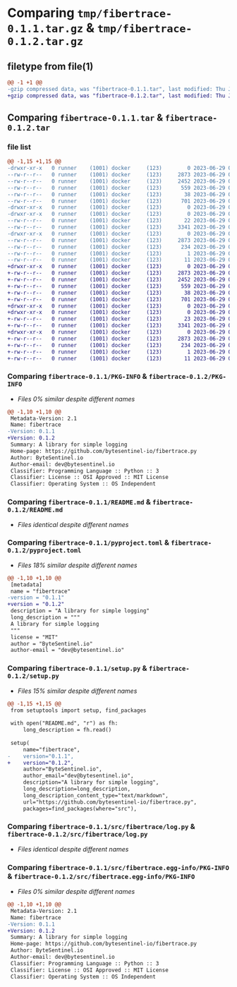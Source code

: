 # Comparing `tmp/fibertrace-0.1.1.tar.gz` & `tmp/fibertrace-0.1.2.tar.gz`

## filetype from file(1)

```diff
@@ -1 +1 @@
-gzip compressed data, was "fibertrace-0.1.1.tar", last modified: Thu Jun 29 08:37:01 2023, max compression
+gzip compressed data, was "fibertrace-0.1.2.tar", last modified: Thu Jun 29 08:42:54 2023, max compression
```

## Comparing `fibertrace-0.1.1.tar` & `fibertrace-0.1.2.tar`

### file list

```diff
@@ -1,15 +1,15 @@
-drwxr-xr-x   0 runner    (1001) docker     (123)        0 2023-06-29 08:37:01.791706 fibertrace-0.1.1/
--rw-r--r--   0 runner    (1001) docker     (123)     2873 2023-06-29 08:37:01.791706 fibertrace-0.1.1/PKG-INFO
--rw-r--r--   0 runner    (1001) docker     (123)     2452 2023-06-29 08:36:36.000000 fibertrace-0.1.1/README.md
--rw-r--r--   0 runner    (1001) docker     (123)      559 2023-06-29 08:36:36.000000 fibertrace-0.1.1/pyproject.toml
--rw-r--r--   0 runner    (1001) docker     (123)       38 2023-06-29 08:37:01.791706 fibertrace-0.1.1/setup.cfg
--rw-r--r--   0 runner    (1001) docker     (123)      701 2023-06-29 08:36:36.000000 fibertrace-0.1.1/setup.py
-drwxr-xr-x   0 runner    (1001) docker     (123)        0 2023-06-29 08:37:01.787706 fibertrace-0.1.1/src/
-drwxr-xr-x   0 runner    (1001) docker     (123)        0 2023-06-29 08:37:01.791706 fibertrace-0.1.1/src/fibertrace/
--rw-r--r--   0 runner    (1001) docker     (123)       22 2023-06-29 08:36:36.000000 fibertrace-0.1.1/src/fibertrace/__init__.py
--rw-r--r--   0 runner    (1001) docker     (123)     3341 2023-06-29 08:36:36.000000 fibertrace-0.1.1/src/fibertrace/log.py
-drwxr-xr-x   0 runner    (1001) docker     (123)        0 2023-06-29 08:37:01.791706 fibertrace-0.1.1/src/fibertrace.egg-info/
--rw-r--r--   0 runner    (1001) docker     (123)     2873 2023-06-29 08:37:01.000000 fibertrace-0.1.1/src/fibertrace.egg-info/PKG-INFO
--rw-r--r--   0 runner    (1001) docker     (123)      234 2023-06-29 08:37:01.000000 fibertrace-0.1.1/src/fibertrace.egg-info/SOURCES.txt
--rw-r--r--   0 runner    (1001) docker     (123)        1 2023-06-29 08:37:01.000000 fibertrace-0.1.1/src/fibertrace.egg-info/dependency_links.txt
--rw-r--r--   0 runner    (1001) docker     (123)       11 2023-06-29 08:37:01.000000 fibertrace-0.1.1/src/fibertrace.egg-info/top_level.txt
+drwxr-xr-x   0 runner    (1001) docker     (123)        0 2023-06-29 08:42:54.430053 fibertrace-0.1.2/
+-rw-r--r--   0 runner    (1001) docker     (123)     2873 2023-06-29 08:42:54.430053 fibertrace-0.1.2/PKG-INFO
+-rw-r--r--   0 runner    (1001) docker     (123)     2452 2023-06-29 08:42:26.000000 fibertrace-0.1.2/README.md
+-rw-r--r--   0 runner    (1001) docker     (123)      559 2023-06-29 08:42:26.000000 fibertrace-0.1.2/pyproject.toml
+-rw-r--r--   0 runner    (1001) docker     (123)       38 2023-06-29 08:42:54.430053 fibertrace-0.1.2/setup.cfg
+-rw-r--r--   0 runner    (1001) docker     (123)      701 2023-06-29 08:42:26.000000 fibertrace-0.1.2/setup.py
+drwxr-xr-x   0 runner    (1001) docker     (123)        0 2023-06-29 08:42:54.426052 fibertrace-0.1.2/src/
+drwxr-xr-x   0 runner    (1001) docker     (123)        0 2023-06-29 08:42:54.426052 fibertrace-0.1.2/src/fibertrace/
+-rw-r--r--   0 runner    (1001) docker     (123)       23 2023-06-29 08:42:26.000000 fibertrace-0.1.2/src/fibertrace/__init__.py
+-rw-r--r--   0 runner    (1001) docker     (123)     3341 2023-06-29 08:42:26.000000 fibertrace-0.1.2/src/fibertrace/log.py
+drwxr-xr-x   0 runner    (1001) docker     (123)        0 2023-06-29 08:42:54.430053 fibertrace-0.1.2/src/fibertrace.egg-info/
+-rw-r--r--   0 runner    (1001) docker     (123)     2873 2023-06-29 08:42:54.000000 fibertrace-0.1.2/src/fibertrace.egg-info/PKG-INFO
+-rw-r--r--   0 runner    (1001) docker     (123)      234 2023-06-29 08:42:54.000000 fibertrace-0.1.2/src/fibertrace.egg-info/SOURCES.txt
+-rw-r--r--   0 runner    (1001) docker     (123)        1 2023-06-29 08:42:54.000000 fibertrace-0.1.2/src/fibertrace.egg-info/dependency_links.txt
+-rw-r--r--   0 runner    (1001) docker     (123)       11 2023-06-29 08:42:54.000000 fibertrace-0.1.2/src/fibertrace.egg-info/top_level.txt
```

### Comparing `fibertrace-0.1.1/PKG-INFO` & `fibertrace-0.1.2/PKG-INFO`

 * *Files 0% similar despite different names*

```diff
@@ -1,10 +1,10 @@
 Metadata-Version: 2.1
 Name: fibertrace
-Version: 0.1.1
+Version: 0.1.2
 Summary: A library for simple logging
 Home-page: https://github.com/bytesentinel-io/fibertrace.py
 Author: ByteSentinel.io
 Author-email: dev@bytesentinel.io
 Classifier: Programming Language :: Python :: 3
 Classifier: License :: OSI Approved :: MIT License
 Classifier: Operating System :: OS Independent
```

### Comparing `fibertrace-0.1.1/README.md` & `fibertrace-0.1.2/README.md`

 * *Files identical despite different names*

### Comparing `fibertrace-0.1.1/pyproject.toml` & `fibertrace-0.1.2/pyproject.toml`

 * *Files 18% similar despite different names*

```diff
@@ -1,10 +1,10 @@
 [metadata]
 name = "fibertrace"
-version = "0.1.1"
+version = "0.1.2"
 description = "A library for simple logging"
 long_description = """
 A library for simple logging
 """
 license = "MIT"
 author = "ByteSentinel.io"
 author-email = "dev@bytesentinel.io"
```

### Comparing `fibertrace-0.1.1/setup.py` & `fibertrace-0.1.2/setup.py`

 * *Files 15% similar despite different names*

```diff
@@ -1,15 +1,15 @@
 from setuptools import setup, find_packages
 
 with open("README.md", "r") as fh:
     long_description = fh.read()
 
 setup(
     name="fibertrace",
-    version="0.1.1",
+    version="0.1.2",
     author="ByteSentinel.io",
     author_email="dev@bytesentinel.io",
     description="A library for simple logging",
     long_description=long_description,
     long_description_content_type="text/markdown",
     url="https://github.com/bytesentinel-io/fibertrace.py",
     packages=find_packages(where="src"),
```

### Comparing `fibertrace-0.1.1/src/fibertrace/log.py` & `fibertrace-0.1.2/src/fibertrace/log.py`

 * *Files identical despite different names*

### Comparing `fibertrace-0.1.1/src/fibertrace.egg-info/PKG-INFO` & `fibertrace-0.1.2/src/fibertrace.egg-info/PKG-INFO`

 * *Files 0% similar despite different names*

```diff
@@ -1,10 +1,10 @@
 Metadata-Version: 2.1
 Name: fibertrace
-Version: 0.1.1
+Version: 0.1.2
 Summary: A library for simple logging
 Home-page: https://github.com/bytesentinel-io/fibertrace.py
 Author: ByteSentinel.io
 Author-email: dev@bytesentinel.io
 Classifier: Programming Language :: Python :: 3
 Classifier: License :: OSI Approved :: MIT License
 Classifier: Operating System :: OS Independent
```

